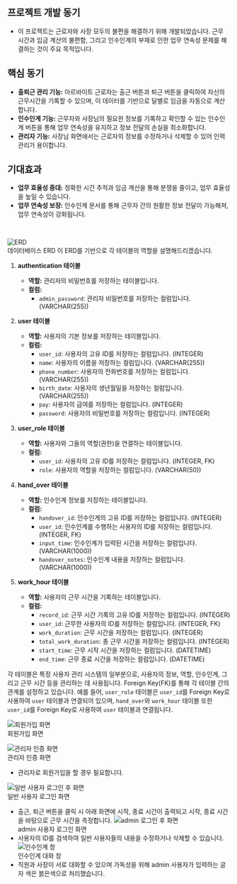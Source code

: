## **프로젝트 개발 동기**
- 이 프로젝트는 근로자와 사장 모두의 불편을 해결하기 위해 개발되었습니다. 근무 시간과 임금 계산의 불편함, 그리고 인수인계의 부재로 인한 업무 연속성 문제를 해결하는 것이 주요 목적입니다.

## **핵심 동기**
- **출퇴근 관리 기능:** 아르바이트 근로자는 출근 버튼과 퇴근 버튼을 클릭하여 자신의 근무시간을 기록할 수 있으며, 이 데이터를 기반으로 달별로 임금을 자동으로 계산합니다.
- **인수인계 기능:** 근무자와 사장님의 필요한 정보를 기록하고 확인할 수 있는 인수인계 버튼을 통해 업무 연속성을 유지하고 정보 전달의 손실을 최소화합니다.
- **관리자 기능:** 사장님 화면에서는 근로자의 정보를 수정하거나 삭제할 수 있어 인력 관리가 용이합니다.

## **기대효과**
- **업무 효율성 증대:** 정확한 시간 추적과 임금 계산을 통해 분쟁을 줄이고, 업무 효율성을 높일 수 있습니다.
- **업무 연속성 보장:** 인수인계 문서를 통해 근무자 간의 원활한 정보 전달이 가능해져, 업무 연속성이 강화됩니다.
<br>

![ERD](https://github.com/rlaDonghwan/NetBeans-final-exam-project/blob/main/%EC%9D%B4%EB%AF%B8%EC%A7%80/ERD.png?raw=true)
<br> 데이터베이스 ERD
이 ERD를 기반으로 각 테이블의 역할을 설명해드리겠습니다.

1. **authentication 테이블**
   - **역할:** 관리자의 비밀번호를 저장하는 테이블입니다.
   - **컬럼:**
     - `admin_password`: 관리자 비밀번호를 저장하는 컬럼입니다. (VARCHAR(255))

2. **user 테이블**
   - **역할:** 사용자의 기본 정보를 저장하는 테이블입니다.
   - **컬럼:**
     - `user_id`: 사용자의 고유 ID를 저장하는 컬럼입니다. (INTEGER)
     - `name`: 사용자의 이름을 저장하는 컬럼입니다. (VARCHAR(255))
     - `phone_number`: 사용자의 전화번호를 저장하는 컬럼입니다. (VARCHAR(255))
     - `birth_date`: 사용자의 생년월일을 저장하는 컬럼입니다. (VARCHAR(255))
     - `pay`: 사용자의 급여를 저장하는 컬럼입니다. (INTEGER)
     - `password`: 사용자의 비밀번호를 저장하는 컬럼입니다. (INTEGER)

3. **user_role 테이블**
   - **역할:** 사용자와 그들의 역할(권한)을 연결하는 테이블입니다.
   - **컬럼:**
     - `user_id`: 사용자의 고유 ID를 저장하는 컬럼입니다. (INTEGER, FK)
     - `role`: 사용자의 역할을 저장하는 컬럼입니다. (VARCHAR(50))

4. **hand_over 테이블**
   - **역할:** 인수인계 정보를 저장하는 테이블입니다.
   - **컬럼:**
     - `handover_id`: 인수인계의 고유 ID를 저장하는 컬럼입니다. (INTEGER)
     - `user_id`: 인수인계를 수행하는 사용자의 ID를 저장하는 컬럼입니다. (INTEGER, FK)
     - `input_time`: 인수인계가 입력된 시간을 저장하는 컬럼입니다. (VARCHAR(1000))
     - `handover_notes`: 인수인계 내용을 저장하는 컬럼입니다. (VARCHAR(1000))

5. **work_hour 테이블**
   - **역할:** 사용자의 근무 시간을 기록하는 테이블입니다.
   - **컬럼:**
     - `record_id`: 근무 시간 기록의 고유 ID를 저장하는 컬럼입니다. (INTEGER)
     - `user_id`: 근무한 사용자의 ID를 저장하는 컬럼입니다. (INTEGER, FK)
     - `work_duration`: 근무 시간을 저장하는 컬럼입니다. (INTEGER)
     - `total_work_duration`: 총 근무 시간을 저장하는 컬럼입니다. (INTEGER)
     - `start_time`: 근무 시작 시간을 저장하는 컬럼입니다. (DATETIME)
     - `end_time`: 근무 종료 시간을 저장하는 컬럼입니다. (DATETIME)

각 테이블은 특정 사용자 관리 시스템의 일부분으로, 사용자의 정보, 역할, 인수인계, 그리고 근무 시간 등을 관리하는 데 사용됩니다. Foreign Key(FK)를 통해 각 테이블 간의 관계를 설정하고 있습니다. 예를 들어, `user_role` 테이블은 `user_id`를 Foreign Key로 사용하여 `user` 테이블과 연결되어 있으며, `hand_over`와 `work_hour` 테이블 또한 `user_id`를 Foreign Key로 사용하여 `user` 테이블과 연결됩니다.



![회원가입 화면](https://github.com/rlaDonghwan/NetBeans-final-exam-project/blob/main/%EC%9D%B4%EB%AF%B8%EC%A7%80/%ED%9A%8C%EC%9B%90%EA%B0%80%EC%9E%85%20%ED%99%94%EB%A9%B4.png?raw=true)
<br> 회원가입 화면

![관리자 인증 화면](https://github.com/rlaDonghwan/NetBeans-final-exam-project/blob/main/%EC%9D%B4%EB%AF%B8%EC%A7%80/%EA%B4%80%EB%A6%AC%EC%9E%90%20%EC%9D%B8%EC%A6%9D%20%ED%99%94%EB%A9%B4.png?raw=true)
<br> 관리자 인증 화면
- 관리자로 회원가입을 할 경우 필요합니다.

![일반 사용자 로그인 후 화면](https://github.com/rlaDonghwan/NetBeans-final-exam-project/blob/main/%EC%9D%B4%EB%AF%B8%EC%A7%80/%EC%9D%BC%EB%B0%98%20%EC%82%AC%EC%9A%A9%EC%9E%90%20%EB%A1%9C%EA%B7%B8%EC%9D%B8%20%ED%9B%84%20%ED%99%94%EB%A9%B4.png?raw=true)
<br> 일반 사용자 로그인 화면
- 출근, 퇴근 버튼을 클릭 시 아래 화면에 시작, 종료 시간이 출력되고 시작, 종료 시간을 바탕으로 근무 시간을 측정합니다.
![admin 로그인 후 화면](https://github.com/rlaDonghwan/NetBeans-final-exam-project/blob/main/%EC%9D%B4%EB%AF%B8%EC%A7%80/admin%20%EB%A1%9C%EA%B7%B8%EC%9D%B8%20%ED%9B%84%20%ED%99%94%EB%A9%B4.png?raw=true)
<br> admin 사용자 로그인 화면
- 사용자의 ID를 검색하여 일반 사용자들의 내용을 수정하거나 삭제할 수 있습니다.
![인수인계 창](https://github.com/rlaDonghwan/NetBeans-final-exam-project/blob/main/%EC%9D%B4%EB%AF%B8%EC%A7%80/%EC%9D%B8%EC%88%98%EC%9D%B8%EA%B3%84%20%EC%B0%BD.png?raw=true)
<br> 인수인계 대화 창
- 직원과 사장이 서로 대화할 수 있으며 가독성을 위해 admin 사용자가 입력하는 글자 색은 붉은색으로 처리했습니다.
